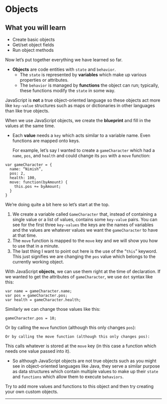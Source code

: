 # Objects

## What you will learn

  - Create basic objects
  - Get/set object fields
  - Run object methods
  
  
 Now let’s put together everything we have learned so far. 
  - **Objects** are code entities with ```state``` and ```behavior```. 
    - The ```state``` is represented by **variables** which make up various properties or attributes. 
    - The ```behavior``` is managed by **functions** the object can run; typically, these functions modify the ```state``` in some way. 

JavaScript is **not** a true object-oriented language so these objects act more like ```key-value``` structures such as maps or dictionaries in other languages than like true objects. 

When we use JavaScript objects, we create the **blueprint** and fill in the values at the same time. 
  - Each **value** needs a ```key``` which acts similar to a variable name. Even functions are mapped onto keys.

    For example, let’s say I wanted to create a ```gameCharacter``` which had a ```name```, ```pos```, and ```health``` and     could change its ```pos``` with a ```move``` function:

```
var gameCharacter = {
  name: “Nimish”,
  pos: 2,
  health: 100,
  move: function(byAmount) {
    this.pos += byAmount;
  }
}
```

We’re doing quite a bit here so let’s start at the top. 

  1. We create a variable called ```GameCharacter``` that, instead of containing a single value or a list of values, contains some ```key-value``` pairs. You can see for the first three ```key-values``` the keys are the names of variables and the values are whatever values we want the ```gameCharacter``` to have at that time. 
  2. The ```move``` function is mapped to the ```move``` key and we will show you how to use that in a minute. 
  3. The last thing I want to point out here is the use of the “```this```” keyword. This just signifies we are changing the ```pos``` value which belongs to the currently working object.
  
With JavaScript **objects**, we can use them right at the time of declaration. If we wanted to get the attributes of ```gameCharacter```, we use ```dot``` syntax like this:

```
var name = gameCharacter.name;
var pos = gameCharacter.pos;
var health = gameCharacter.health;
```

Similarly we can change those values like this:

```
gameCharacter.pos = 10;

```

Or by calling the ```move``` function (although this only changes ```pos```):

```
Or by calling the move function (although this only changes pos):

```

This calls whatever is stored at the ```move``` key (in this case a function which needs one value passed into it). 
  - So although JavaScript objects are not true objects such as you might see in object-oriented languages like Java, they serve a similar purpose as data structures which contain multiple values to make up their ```state``` and ```functions``` which allow them to execute ```behaviors```. 
  
  
Try to add more values and functions to this object and then try creating your own custom objects.

---
